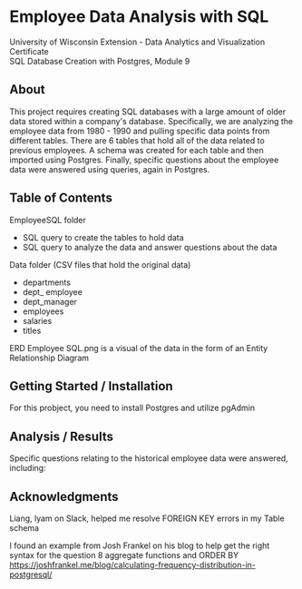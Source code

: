 # Employee Data Analysis with SQL
University of Wisconsin Extension - Data Analytics and Visualization Certificate  
SQL Database Creation with Postgres, Module 9

## About
This project requires creating SQL databases with a large amount of older data stored within a company's database. Specifically, we are analyzing the employee data from 1980 - 1990 and pulling specific data points from different tables. There are 6 tables that hold all of the data related to previous employees. A schema was created for each table and then imported using Postgres. Finally, specific questions about the employee data were answered using queries, again in Postgres.

## Table of Contents
EmployeeSQL folder
  - SQL query to create the tables to hold data
  - SQL query to analyze the data and answer questions about the data
    
Data folder (CSV files that hold the original data)
  - departments
  - dept_ employee
  - dept_manager
  - employees
  - salaries
  - titles
    
ERD Employee SQL.png is a visual of the data in the form of an Entity Relationship Diagram

## Getting Started / Installation
For this probject, you need to install Postgres and utilize pgAdmin

## Analysis / Results
Specific questions relating to the historical employee data were answered, including:  


## Acknowledgments

Liang, lyam on Slack, helped me resolve FOREIGN KEY errors in my Table schema

I found an example from Josh Frankel on his blog to help get the right syntax for the question 8 aggregate functions and ORDER BY
https://joshfrankel.me/blog/calculating-frequency-distribution-in-postgresql/ 

